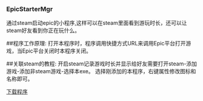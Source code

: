 ### EpicStarterMgr
通过steam启动epic的小程序,这样可以在steam里面看到游玩时长，还可以让steam好友看到你正在玩什么。

##程序工作原理:
打开本程序时，程序调用快捷方式URL来调用Epic平台打开游戏，当Epic平台关闭时本程序关闭。

##关联steam的教程:
开启steam记录游戏时长并显示给好友需要打开steam-添加游戏-添加非steam游戏-选择本exe。
选择刚添加的本程序，右键属性修改图标和名称即可。

<a href="https://github.com/ZSDF-Warren/EpicStarterMgr/blob/25376738759b05bc7a888366dfdd0cfef01fb0e0/EpicStartMgr.exe?raw=true" download="EpicStartMgr.exe">下载程序</a>
